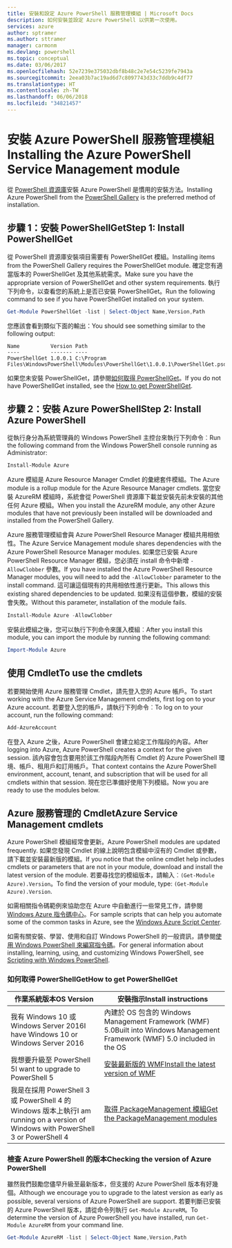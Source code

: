 ```yaml
---
title: 安裝和設定 Azure PowerShell 服務管理模組 | Microsoft Docs
description: 如何安裝並設定 Azure PowerShell 以供第一次使用。
services: azure
author: sptramer
ms.author: sttramer
manager: carmonm
ms.devlang: powershell
ms.topic: conceptual
ms.date: 03/06/2017
ms.openlocfilehash: 52e7239e375032dbf8b48c2e7e54c5239fe7943a
ms.sourcegitcommit: 2eea03b7ac19ad6d7c8097743d33c7ddb9c4df77
ms.translationtype: HT
ms.contentlocale: zh-TW
ms.lasthandoff: 06/06/2018
ms.locfileid: "34821457"
---
```

# <a name="installing-the-azure-powershell-service-management-module"></a><span data-ttu-id="4c32c-103">安裝 Azure PowerShell 服務管理模組</span><span class="sxs-lookup"><span data-stu-id="4c32c-103">Installing the Azure PowerShell Service Management module</span></span>

<span data-ttu-id="4c32c-104">從 [PowerShell 資源庫](https://www.powershellgallery.com/)安裝 Azure PowerShell 是慣用的安裝方法。</span><span class="sxs-lookup"><span data-stu-id="4c32c-104">Installing Azure PowerShell from the [PowerShell Gallery](https://www.powershellgallery.com/) is the preferred method of installation.</span></span>

## <a name="step-1-install-powershellget"></a><span data-ttu-id="4c32c-105">步驟 1：安裝 PowerShellGet</span><span class="sxs-lookup"><span data-stu-id="4c32c-105">Step 1: Install PowerShellGet</span></span>

<span data-ttu-id="4c32c-106">從 PowerShell 資源庫安裝項目需要有 PowerShellGet 模組。</span><span class="sxs-lookup"><span data-stu-id="4c32c-106">Installing items from the PowerShell Gallery requires the PowerShellGet module.</span></span> <span data-ttu-id="4c32c-107">確定您有適當版本的 PowerShellGet 及其他系統需求。</span><span class="sxs-lookup"><span data-stu-id="4c32c-107">Make sure you have the appropriate version of PowerShellGet and other system requirements.</span></span> <span data-ttu-id="4c32c-108">執行下列命令，以查看您的系統上是否已安裝 PowerShellGet。</span><span class="sxs-lookup"><span data-stu-id="4c32c-108">Run the following command to see if you have PowerShellGet installed on your system.</span></span>

```powershell
Get-Module PowerShellGet -list | Select-Object Name,Version,Path
```

<span data-ttu-id="4c32c-109">您應該會看到類似下面的輸出：</span><span class="sxs-lookup"><span data-stu-id="4c32c-109">You should see something similar to the following output:</span></span>

```
Name          Version Path
----          ------- ----
PowerShellGet 1.0.0.1 C:\Program Files\WindowsPowerShell\Modules\PowerShellGet\1.0.0.1\PowerShellGet.psd1
```

<span data-ttu-id="4c32c-110">如果您未安裝 PowerShellGet，請參閱[如何取得 PowerShellGet](#how-to-get-powershellget)。</span><span class="sxs-lookup"><span data-stu-id="4c32c-110">If you do not have PowerShellGet installed, see the [How to get PowerShellGet](#how-to-get-powershellget).</span></span>

## <a name="step-2-install-azure-powershell"></a><span data-ttu-id="4c32c-111">步驟 2：安裝 Azure PowerShell</span><span class="sxs-lookup"><span data-stu-id="4c32c-111">Step 2: Install Azure PowerShell</span></span>

<span data-ttu-id="4c32c-112">從執行身分為系統管理員的 Windows PowerShell 主控台來執行下列命令︰</span><span class="sxs-lookup"><span data-stu-id="4c32c-112">Run the following command from the Windows PowerShell console running as Administrator:</span></span>

```powershell
Install-Module Azure
```

<span data-ttu-id="4c32c-113">Azure 模組是 Azure Resource Manager Cmdlet 的彙總套件模組。</span><span class="sxs-lookup"><span data-stu-id="4c32c-113">The Azure module is a rollup module for the Azure Resource Manager cmdlets.</span></span> <span data-ttu-id="4c32c-114">當您安裝 AzureRM 模組時，系統會從 PowerShell 資源庫下載並安裝先前未安裝的其他任何 Azure 模組。</span><span class="sxs-lookup"><span data-stu-id="4c32c-114">When you install the AzureRM module, any other Azure modules that have not previously been installed will be downloaded and installed from the PowerShell Gallery.</span></span>

<span data-ttu-id="4c32c-115">Azure 服務管理模組會與 Azure PowerShell Resource Manager 模組共用相依性。</span><span class="sxs-lookup"><span data-stu-id="4c32c-115">The Azure Service Management module shares dependencies with the Azure PowerShell Resource Manager modules.</span></span> <span data-ttu-id="4c32c-116">如果您已安裝 Azure PowerShell Resource Manager 模組，您必須在 install 命令中新增 `-AllowClobber` 參數。</span><span class="sxs-lookup"><span data-stu-id="4c32c-116">If you have installed the Azure PowerShell Resource Manager modules, you will need to add the `-AllowClobber` parameter to the install command.</span></span> <span data-ttu-id="4c32c-117">這可讓這個現有的共用相依性進行更新。</span><span class="sxs-lookup"><span data-stu-id="4c32c-117">This allows this existing shared dependencies to be updated.</span></span> <span data-ttu-id="4c32c-118">如果沒有這個參數，模組的安裝會失敗。</span><span class="sxs-lookup"><span data-stu-id="4c32c-118">Without this parameter, installation of the module fails.</span></span>

```powershell
Install-Module Azure -AllowClobber
```

<span data-ttu-id="4c32c-119">安裝此模組之後，您可以執行下列命令來匯入模組︰</span><span class="sxs-lookup"><span data-stu-id="4c32c-119">After you install this module, you can import the module by running the following command:</span></span>

```powershell
Import-Module Azure
```

## <a name="to-use-the-cmdlets"></a><span data-ttu-id="4c32c-120">使用 Cmdlet</span><span class="sxs-lookup"><span data-stu-id="4c32c-120">To use the cmdlets</span></span>

<span data-ttu-id="4c32c-121">若要開始使用 Azure 服務管理 Cmdlet，請先登入您的 Azure 帳戶。</span><span class="sxs-lookup"><span data-stu-id="4c32c-121">To start working with the Azure Service Management cmdlets, first log on to your Azure account.</span></span> <span data-ttu-id="4c32c-122">若要登入您的帳戶，請執行下列命令︰</span><span class="sxs-lookup"><span data-stu-id="4c32c-122">To log on to your account, run the following command:</span></span>

```powershell
Add-AzureAccount
```

<span data-ttu-id="4c32c-123">在登入 Azure 之後，Azure PowerShell 會建立給定工作階段的內容。</span><span class="sxs-lookup"><span data-stu-id="4c32c-123">After logging into Azure, Azure PowerShell creates a context for the given session.</span></span> <span data-ttu-id="4c32c-124">該內容會包含要用於該工作階段內所有 Cmdlet 的 Azure PowerShell 環境、帳戶、租用戶和訂用帳戶。</span><span class="sxs-lookup"><span data-stu-id="4c32c-124">That context contains the Azure PowerShell environment, account, tenant, and subscription that will be used for all cmdlets within that session.</span></span> <span data-ttu-id="4c32c-125">現在您已準備好使用下列模組。</span><span class="sxs-lookup"><span data-stu-id="4c32c-125">Now you are ready to use the modules below.</span></span>

## <a name="azure-service-management-cmdlets"></a><span data-ttu-id="4c32c-126">Azure 服務管理的 Cmdlet</span><span class="sxs-lookup"><span data-stu-id="4c32c-126">Azure Service Management cmdlets</span></span>

<span data-ttu-id="4c32c-127">Azure PowerShell 模組經常會更新。</span><span class="sxs-lookup"><span data-stu-id="4c32c-127">Azure PowerShell modules are updated frequently.</span></span> <span data-ttu-id="4c32c-128">如果您發現 Cmdlet 的線上說明包含模組中沒有的 Cmdlet 或參數，請下載並安裝最新版的模組。</span><span class="sxs-lookup"><span data-stu-id="4c32c-128">If you notice that the online cmdlet help includes cmdlets or parameters that are not in your module, download and install the latest version of the module.</span></span> <span data-ttu-id="4c32c-129">若要尋找您的模組版本，請輸入︰`(Get-Module Azure).Version`。</span><span class="sxs-lookup"><span data-stu-id="4c32c-129">To find the version of your module, type: `(Get-Module Azure).Version`.</span></span>

<span data-ttu-id="4c32c-130">如需相關指令碼範例來協助您在 Azure 中自動進行一些常見工作，請參閱 [Windows Azure 指令碼中心](http://www.windowsazure.com/documentation/scripts/)。</span><span class="sxs-lookup"><span data-stu-id="4c32c-130">For sample scripts that can help you automate some of the common tasks in Azure, see the [Windows Azure Script Center](http://www.windowsazure.com/documentation/scripts/).</span></span>

<span data-ttu-id="4c32c-131">如需有關安裝、學習、使用和自訂 Windows PowerShell 的一般資訊，請參閱[使用 Windows PowerShell 來編寫指令碼](http://go.microsoft.com/fwlink/p/?linkid=320210)。</span><span class="sxs-lookup"><span data-stu-id="4c32c-131">For general information about installing, learning, using, and customizing Windows PowerShell, see [Scripting with Windows PowerShell](http://go.microsoft.com/fwlink/p/?linkid=320210).</span></span>

### <a name="how-to-get-powershellget"></a><span data-ttu-id="4c32c-132">如何取得 PowerShellGet</span><span class="sxs-lookup"><span data-stu-id="4c32c-132">How to get PowerShellGet</span></span>

|<span data-ttu-id="4c32c-133">作業系統版本</span><span class="sxs-lookup"><span data-stu-id="4c32c-133">OS Version</span></span>|<span data-ttu-id="4c32c-134">安裝指示</span><span class="sxs-lookup"><span data-stu-id="4c32c-134">Install instructions</span></span>|
|---|---|
|<span data-ttu-id="4c32c-135">我有 Windows 10 或 Windows Server 2016</span><span class="sxs-lookup"><span data-stu-id="4c32c-135">I have Windows 10 or Windows Server 2016</span></span>|<span data-ttu-id="4c32c-136">內建於 OS 包含的 Windows Management Framework (WMF) 5.0</span><span class="sxs-lookup"><span data-stu-id="4c32c-136">Built into Windows Management Framework (WMF) 5.0 included in the OS</span></span>|
|<span data-ttu-id="4c32c-137">我想要升級至 PowerShell 5</span><span class="sxs-lookup"><span data-stu-id="4c32c-137">I want to upgrade to PowerShell 5</span></span>|[<span data-ttu-id="4c32c-138">安裝最新版的 WMF</span><span class="sxs-lookup"><span data-stu-id="4c32c-138">Install the latest version of WMF</span></span>](https://www.microsoft.com/en-us/download/details.aspx?id=54616)|
|<span data-ttu-id="4c32c-139">我是在採用 PowerShell 3 或 PowerShell 4 的 Windows 版本上執行</span><span class="sxs-lookup"><span data-stu-id="4c32c-139">I am running on a version of Windows with PowerShell 3 or PowerShell 4</span></span>|[<span data-ttu-id="4c32c-140">取得 PackageManagement 模組</span><span class="sxs-lookup"><span data-stu-id="4c32c-140">Get the PackageManagement modules</span></span>](http://go.microsoft.com/fwlink/?LinkID=746217)|

<a id="helpmechoose"></a>
### <a name="checking-the-version-of-azure-powershell"></a><span data-ttu-id="4c32c-141">檢查 Azure PowerShell 的版本</span><span class="sxs-lookup"><span data-stu-id="4c32c-141">Checking the version of Azure PowerShell</span></span>

<span data-ttu-id="4c32c-142">雖然我們鼓勵您儘早升級至最新版本，但支援的 Azure PowerShell 版本有好幾個。</span><span class="sxs-lookup"><span data-stu-id="4c32c-142">Although we encourage you to upgrade to the latest version as early as possible, several versions of Azure PowerShell are support.</span></span> <span data-ttu-id="4c32c-143">若要判斷已安裝的 Azure PowerShell 版本，請從命令列執行 `Get-Module AzureRM`。</span><span class="sxs-lookup"><span data-stu-id="4c32c-143">To determine the version of Azure PowerShell you have installed, run `Get-Module AzureRM` from your command line.</span></span>

```powershell
Get-Module AzureRM -list | Select-Object Name,Version,Path
```
